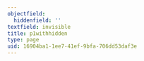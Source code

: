 ```yaml
---
objectfield:
  hiddenfield: ''
textfield: invisible
title: p1withhidden
type: page
uid: 16904ba1-1ee7-41ef-9bfa-706dd53daf3e
---
```

